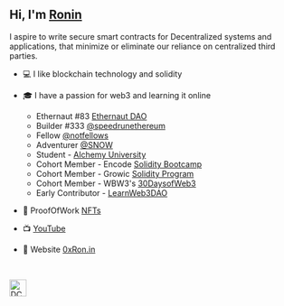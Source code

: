 ## Hi, I'm [Ronin](https://twitter.com/0xZKP)

 I aspire to write secure smart contracts for Decentralized systems and applications,
 that minimize or eliminate our reliance on centralized third parties. 

* 💻 I like blockchain technology and solidity
* 🎓 I have a passion for web3 and learning it online
    
    - Ethernaut #83 [Ethernaut DAO](https://forum.ethernautdao.io/)
    - Builder #333 [@speedrunethereum](https://speedrunethereum.com/builders/0xC218ba35881CC17bB20D3b4D3B0cf6EBca67BA97)
    - Fellow [@notfellows](https://twitter.com/notfellows)
    - Adventurer [@SNOW](https://guild.xyz/snow)
    - Student - [Alchemy University](https://university.alchemy.com/)
    - Cohort Member - Encode [Solidity Bootcamp](https://www.encode.club/)
    - Cohort Member - Growic [Solidity Program](https://growic.com/) 
    - Cohort Member - WBW3's [30DaysofWeb3](https://github.com/womenbuildweb3/30daysofweb3.xyz) 
    - Early Contributor - [LearnWeb3DAO](https://github.com/LearnWeb3DAO)
* :scroll: ProofOfWork [NFTs](https://opensea.io/ronin0x)
* :tv: [YouTube](https://www.youtube.com/channel/UC25WTNqM27pypYU8cTLwNDA)
* 🌄 Website [0xRon.in](http://0xron.in/)
<br /> 

[twitter]: https://twitter.com/0xZKP

[<img align="left" alt="DCBuilder | Twitter" width="30px" src="https://cdn.jsdelivr.net/npm/simple-icons@v3/icons/twitter.svg" />][twitter]
